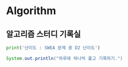 # Algorithm

## 알고리즘 스터디 기록실

```python
print('난이도 : SWEA 문제 중 D2 난이도')
```

```Java
System.out.println("하루에 하나씩 풀고 기록하기.")
```
